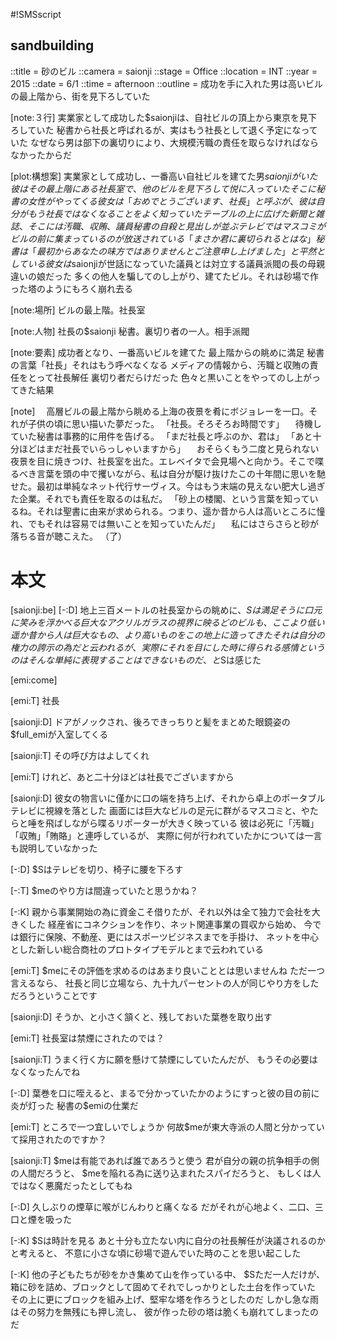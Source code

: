 #!SMSscript

## sandbuilding

::title = 砂のビル
::camera = saionji
::stage = Office
::location = INT
::year = 2015
::date = 6/1
::time = afternoon
::outline = 成功を手に入れた男は高いビルの最上階から、街を見下ろしていた

[note:３行]
実業家として成功した$saionjiは、自社ビルの頂上から東京を見下ろしていた
秘書から社長と呼ばれるが、実はもう社長として退く予定になっていた
なぜなら男は部下の裏切りにより、大規模汚職の責任を取らなければならなかったからだ

[plot:構想案]
実業家として成功し、一番高い自社ビルを建てた男$saionjiがいた
彼はその最上階にある社長室で、他のビルを見下ろして悦に入っていた
そこに秘書の女性がやってくる
彼女は「おめでとうございます、社長」と呼ぶが、彼は自分がもう社長ではなくなることをよく知っていた
テーブルの上に広げた新聞と雑誌、そこには汚職、収賄、議員秘書の自殺と見出しが並ぶ
テレビではマスコミがビルの前に集まっているのが放送されている
「まさか君に裏切られるとはな」
秘書は「最初からあなたの味方ではありませんとご注意申し上げました」と平然としている
彼女は$saionjiが世話になっていた議員とは対立する議員派閥の長の母親違いの娘だった
多くの他人を騙してのし上がり、建てたビル。それは砂場で作った塔のようにもろく崩れ去る

[note:場所]
ビルの最上階。社長室

[note:人物]
社長の$saionji
秘書。裏切り者の一人。相手派閥

[note:要素]
成功者となり、一番高いビルを建てた
最上階からの眺めに満足
秘書の言葉「社長」それはもう呼べなくなる
メディアの情報から、汚職と収賄の責任をとって社長解任
裏切り者だらけだった
色々と黒いことをやってのし上がってきた結果

[note]
　高層ビルの最上階から眺める上海の夜景を肴にボジョレーを一口。それが子供の頃に思い描いた夢だった。
「社長。そろそろお時間です」
　待機していた秘書は事務的に用件を告げる。
「まだ社長と呼ぶのか、君は」
「あと十分ほどはまだ社長でいらっしゃいますから」
　おそらくもう二度と見られない夜景を目に焼きつけ、社長室を出た。エレベイタで会見場へと向かう。そこで喋るべき言葉を頭の中で攫いながら、私は自分が駆け抜けたこの十年間に思いを馳せた。最初は単純なネット代行サーヴィス。今はもう末端の見えない肥大し過ぎた企業。それでも責任を取るのは私だ。
「砂上の楼閣、という言葉を知っているね。それは聖書に由来が求められる。つまり、遥か昔から人は高いところに憧れ、でもそれは容易では無いことを知っていたんだ」
　私にはさらさらと砂が落ちる音が聴こえた。
（了）


# 本文

[saionji:be]
[-:D]
地上三百メートルの社長室からの眺めに、$Sは満足そうに口元に笑みを浮かべる
巨大なアクリルガラスの視界に映るどのビルも、ここより低い
遥か昔から人は巨大なもの、より高いものをこの地上に造ってきた
それは自分の権力の誇示の為だと云われるが、
実際にそれを目にした時に得られる感情というのはそんな単純に表現することはできないものだ、と$Sは感じた

[emi:come]

[emi:T]
社長

[saionji:D]
ドアがノックされ、後ろできっちりと髪をまとめた眼鏡姿の$full_emiが入室してくる

[saionji:T]
その呼び方はよしてくれ

[emi:T]
けれど、あと二十分ほどは社長でございますから

[saionji:D]
彼女の物言いに僅かに口の端を持ち上げ、それから卓上のポータブルテレビに視線を落とした
画面には巨大なビルの足元に群がるマスコミと、やたらと唾を飛ばしながら喋るリポーターが大きく映っている
彼は必死に「汚職」「収賄」「賄賂」と連呼しているが、
実際に何が行われていたかについては一言も説明していなかった

[-:D]
$Sはテレビを切り、椅子に腰を下ろす

[-:T]
$meのやり方は間違っていたと思うかね？

[-:K]
親から事業開始の為に資金こそ借りたが、それ以外は全て独力で会社を大きくした
経産省にコネクションを作り、ネット関連事業の買収から始め、
今では銀行に保険、不動産、更にはスポーツビジネスまでを手掛け、
ネットを中心とした新しい総合商社のプロトタイプモデルとまで云われている

[emi:T]
$meにその評価を求めるのはあまり良いこととは思いませんね
ただ一つ言えるなら、
社長と同じ立場なら、九十九パーセントの人が同じやり方をしただろうということです

[saionji:D]
そうか、と小さく頷くと、残しておいた葉巻を取り出す

[emi:T]
社長室は禁煙にされたのでは？

[saionji:T]
うまく行く方に願を懸けて禁煙にしていたんだが、
もうその必要はなくなったんでね

[-:D]
葉巻を口に咥えると、まるで分かっていたかのようにすっと彼の目の前に炎が灯った
秘書の$emiの仕業だ

[emi:T]
ところで一つ宜しいでしょうか
何故$meが東大寺派の人間と分かっていて採用されたのですか？

[saionji:T]
$meは有能であれば誰であろうと使う
君が自分の親の抗争相手の側の人間だろうと、
$meを陥れる為に送り込まれたスパイだろうと、
もしくは人ではなく悪魔だったとしてもね

[-:D]
久しぶりの煙草に喉がじんわりと痛くなる
だがそれが心地よく、二口、三口と煙を吸った

[-:K]
$Sは時計を見る
あと十分も立たない内に自分の社長解任が決議されるのかと考えると、
不意に小さな頃に砂場で遊んでいた時のことを思い起こした

[-:K]
他の子どもたちが砂をかき集めて山を作っている中、
$Sただ一人だけが、箱に砂を詰め、ブロックとして固めてそれでしっかりとした土台を作っていた
その上に更にブロックを組み上げ、堅牢な塔を作ろうとしたのだ
しかし急な雨はその努力を無残にも押し流し、
彼が作った砂の塔は脆くも崩れてしまったのだ

